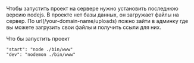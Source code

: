 Чтобы запустить проект на сервере нужно установить последнюю версию nodejs.
В проекте нет базы данных, он загружает файлы на сервер.
По url(/your-domain-name/uploads) пожно зайти в админку где вы можете загрузить свои файлы и получить ссыли для них.

Что бы запустить проект
```
"start": "node ./bin/www"
"dev": "nodemon ./bin/www"
```